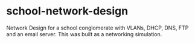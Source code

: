 # school-network-design

Network Design for a school conglomerate with VLANs, DHCP, DNS, FTP and an email server. This was built as a networking simulation.
